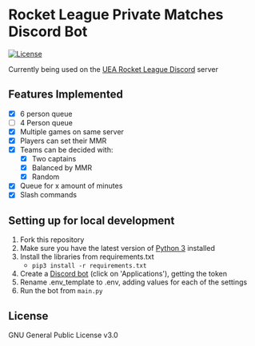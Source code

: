 # Rocket League Private Matches Discord Bot #
[![License](https://img.shields.io/github/license/c-eg/Rocket-League-Private-Matches-Discord-Bot)](LICENSE)

Currently being used on the [UEA Rocket League Discord](https://discord.gg/Gam9qwJRAe) server

## Features Implemented ##
- [x] 6 person queue
- [ ] 4 Person queue
- [x] Multiple games on same server
- [x] Players can set their MMR
- [x] Teams can be decided with:
  - [x] Two captains
  - [x] Balanced by MMR
  - [x] Random
- [x] Queue for x amount of minutes
- [x] Slash commands

## Setting up for local development ##
1. Fork this repository
2. Make sure you have the latest version of [Python 3](https://www.python.org/downloads/) installed
3. Install the libraries from requirements.txt
   - ```pip3 install -r requirements.txt```
4. Create a [Discord bot](https://discord.com/developers/docs/intro) (click on 'Applications'), getting the token
5. Rename .env_template to .env, adding values for each of the settings
6. Run the bot from ```main.py```

## License ##
GNU General Public License v3.0
